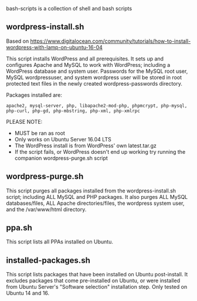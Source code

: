 bash-scripts is a collection of shell and bash scripts

wordpress-install.sh
-----

Based on https://www.digitalocean.com/community/tutorials/how-to-install-wordpress-with-lamp-on-ubuntu-16-04

This script installs WordPress and all prerequisites. It sets up and 
configures Apache and MySQL to work with WordPress; including a WordPress 
database and system user. Passwords for the MySQL root user, MySQL 
wordpressuser, and system wordpress user will be stored in root protected 
text files in the newly created wordpress-passwords directory. 

Packages installed are:

	apache2, mysql-server, php, libapache2-mod-php, phpmcrypt, php-mysql, 
	php-curl, php-gd, php-mbstring, php-xml, php-xmlrpc 

PLEASE NOTE:

 - MUST be ran as root
 - Only works on Ubuntu Server 16.04 LTS
 - The WordPress install is from WordPress' own latest.tar.gz
 - If the script fails, or WordPress doesn't end up working try running the 
companion wordpress-purge.sh script

wordpress-purge.sh
-----

This script purges all packages installed from the wordpress-install.sh 
script; including ALL MySQL and PHP packages. It also purges ALL MySQL 
databases/files, ALL Apache directories/files, the wordpress system user, 
and the /var/www/html directory.

ppa.sh
-----

This script lists all PPAs installed on Ubuntu.

installed-packages.sh
-----

This script lists packages that have been installed on Ubuntu post-install. 
It excludes packages that come pre-installed on Ubuntu, or were installed from 
Ubuntu Server's "Software selection" installation step. Only tested on 
Ubuntu 14 and 16.
